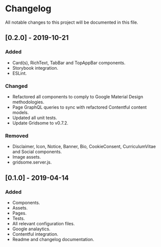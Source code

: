 # Changelog

All notable changes to this project will be documented in this file.

## [0.2.0] - 2019-10-21
### Added

- Card(s), RichText, TabBar and TopAppBar components.
- Storybook integration.
- ESLint.

### Changed

- Refactored all components to comply to Google Material Design methodologies.
- Page GraphQL queries to sync with refactored Contentful content models.
- Updated all unit tests.
- Update Gridsome to v0.7.2.

### Removed

- Disclaimer, Icon, Notice, Banner, Bio, CookieConsent, CurriculumVitae and Social components.
- Image assets.
- gridsome.server.js.

## [0.1.0] - 2019-04-14
### Added

- Components.
- Assets.
- Pages.
- Tests.
- All relevant configuration files.
- Google analaytics.
- Contentful integration.
- Readme and changelog documentation.

